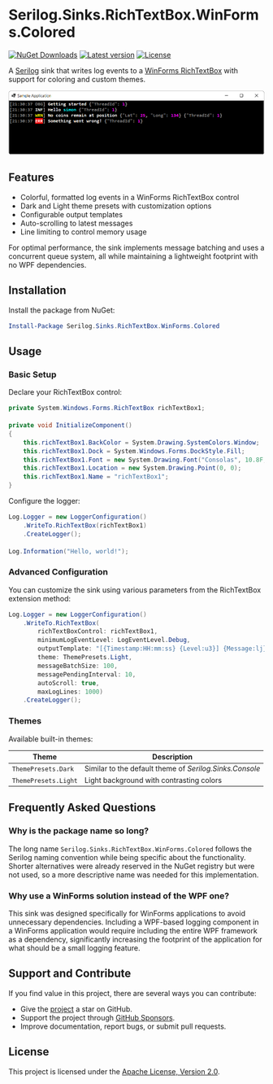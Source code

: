 # Serilog.Sinks.RichTextBox.WinForms.Colored

[![NuGet Downloads](https://img.shields.io/nuget/dt/Serilog.Sinks.RichTextBox.WinForms.Colored.svg)](https://www.nuget.org/packages/Serilog.Sinks.RichTextBox.WinForms.Colored)
[![Latest version](https://img.shields.io/nuget/v/Serilog.Sinks.RichTextBox.WinForms.Colored.svg)](https://www.nuget.org/packages/Serilog.Sinks.RichTextBox.WinForms.Colored)
[![License](https://img.shields.io/badge/License-Apache_2.0-blue.svg)](https://opensource.org/licenses/Apache-2.0)

A [Serilog](https://github.com/serilog/serilog) sink that writes log events to
a [WinForms RichTextBox](https://docs.microsoft.com/en-us/dotnet/desktop/winforms/controls/richtextbox-control-overview-windows-forms)
with support for coloring and custom themes.

![Screenshot of Serilog.Sinks.RichTextBox.WinForms.Colored in action](https://raw.githubusercontent.com/vonhoff/Serilog.Sinks.RichTextBox.WinForms.Colored/main/screenshot.png)

## Features

- Colorful, formatted log events in a WinForms RichTextBox control
- Dark and Light theme presets with customization options
- Configurable output templates
- Auto-scrolling to latest messages
- Line limiting to control memory usage

For optimal performance, the sink implements message batching and uses a concurrent queue system, all while maintaining a lightweight footprint with no WPF dependencies.

## Installation

Install the package from NuGet:

```powershell
Install-Package Serilog.Sinks.RichTextBox.WinForms.Colored
```

## Usage

### Basic Setup

Declare your RichTextBox control:

```csharp
private System.Windows.Forms.RichTextBox richTextBox1;

private void InitializeComponent()
{
    this.richTextBox1.BackColor = System.Drawing.SystemColors.Window;
    this.richTextBox1.Dock = System.Windows.Forms.DockStyle.Fill;
    this.richTextBox1.Font = new System.Drawing.Font("Consolas", 10.8F, System.Drawing.FontStyle.Bold, System.Drawing.GraphicsUnit.Point);
    this.richTextBox1.Location = new System.Drawing.Point(0, 0);
    this.richTextBox1.Name = "richTextBox1";
}
```

Configure the logger:

```csharp
Log.Logger = new LoggerConfiguration()
    .WriteTo.RichTextBox(richTextBox1)
    .CreateLogger();

Log.Information("Hello, world!");
```

### Advanced Configuration

You can customize the sink using various parameters from the RichTextBox extension method:

```csharp
Log.Logger = new LoggerConfiguration()
    .WriteTo.RichTextBox(
        richTextBoxControl: richTextBox1,
        minimumLogEventLevel: LogEventLevel.Debug,
        outputTemplate: "[{Timestamp:HH:mm:ss} {Level:u3}] {Message:lj}{NewLine}{Exception}",
        theme: ThemePresets.Light,
        messageBatchSize: 100,
        messagePendingInterval: 10,
        autoScroll: true,
        maxLogLines: 1000)
    .CreateLogger();

```

### Themes

Available built-in themes:

| Theme                | Description                                             |
|----------------------|---------------------------------------------------------|
| `ThemePresets.Dark`  | Similar to the default theme of _Serilog.Sinks.Console_ |
| `ThemePresets.Light` | Light background with contrasting colors                |

## Frequently Asked Questions

### Why is the package name so long?

The long name `Serilog.Sinks.RichTextBox.WinForms.Colored` follows the Serilog naming convention while being specific about the functionality. Shorter alternatives were already reserved in the NuGet registry but were not used, so a more descriptive name was needed for this implementation.

### Why use a WinForms solution instead of the WPF one?

This sink was designed specifically for WinForms applications to avoid unnecessary dependencies. Including a WPF-based logging component in a WinForms application would require including the entire WPF framework as a dependency, significantly increasing the footprint of the application for what should be a small logging feature.

## Support and Contribute

If you find value in this project, there are several ways you can contribute:

- Give the [project](https://github.com/vonhoff/Serilog.Sinks.RichTextBox.WinForms.Colored) a star on GitHub.
- Support the project through [GitHub Sponsors](https://github.com/sponsors/vonhoff).
- Improve documentation, report bugs, or submit pull requests.

## License

This project is licensed under the [Apache License, Version 2.0](LICENSE).
